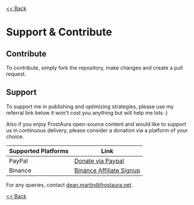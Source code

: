 [<< Back](../README.md)

# Support & Contribute
## Contribute
To contribute, simply fork the repository, make changes and create a pull request.

## Support
To support me in publishing and optimizing strategies, please use my referral link below it won't cost you anything but will help me lots :)

Also if you enjoy FrostAura open-source content and would like to support us in continuous delivery, please consider a donation via a platform of your choice.

| Supported Platforms | Link |
| ------------------- | ---- |
| PayPal | [Donate via Paypal](https://www.paypal.com/donate/?hosted_button_id=SVEXJC9HFBJ72) |
| Binance | [Binance Affiliate Signup](https://accounts.binance.com/en/register?ref=68898442) |

For any queries, contact dean.martin@frostaura.net.

[<< Back](../README.md)
